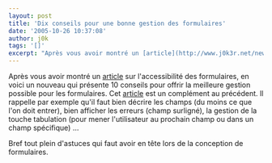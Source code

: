 ```yaml
---
layout: post
title: 'Dix conseils pour une bonne gestion des formulaires'
date: '2005-10-26 10:37:08'
author: j0k
tags: '[]'
excerpt: "Après vous avoir montré un [article](http://www.j0k3r.net/news-faire-des-formulaires-simples-et-accessibles-766.html) sur l'accessibilité des formulaires, en voici un nouveau qui présente 10 conseils pour offrir la meilleure gestion possible pour les formulaires.     \nCet [article](http://particletree.com/features/10-tips-to-a-better-form/) est un      …"
---
```


Après vous avoir montré un [article](http://www.j0k3r.net/news-faire-des-formulaires-simples-et-accessibles-766.html) sur l'accessibilité des formulaires, en voici un nouveau qui présente 10 conseils pour offrir la meilleure gestion possible pour les formulaires.
Cet [article](http://particletree.com/features/10-tips-to-a-better-form/) est un complément au précédent. Il rappelle par exemple qu'il faut bien décrire les champs (du moins ce que l'on doit entrer), bien afficher les erreurs (champ surligné), la gestion de la touche tabulation (pour mener l'utilisateur au prochain champ ou dans un champ spécifique) ...

Bref tout plein d'astuces qui faut avoir en tête lors de la conception de formulaires.
